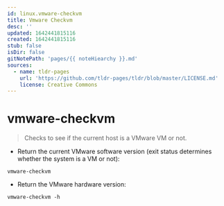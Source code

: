 ```yaml
---
id: linux.vmware-checkvm
title: Vmware Checkvm
desc: ''
updated: 1642441815116
created: 1642441815116
stub: false
isDir: false
gitNotePath: 'pages/{{ noteHiearchy }}.md'
sources:
  - name: tldr-pages
    url: 'https://github.com/tldr-pages/tldr/blob/master/LICENSE.md'
    license: Creative Commons
---
```

# vmware-checkvm

> Checks to see if the current host is a VMware VM or not.

- Return the current VMware software version (exit status determines whether the system is a VM or not):

`vmware-checkvm`

- Return the VMware hardware version:

`vmware-checkvm -h`


